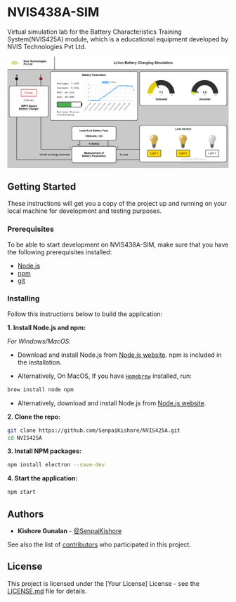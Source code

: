 
# NVIS438A-SIM

Virtual simulation lab for the Battery Characteristics Training System(NVIS425A) module, which is a educational equipment developed by NVIS Technologies Pvt Ltd. 

<img align="center" src="pictures/overview.png" width="800">

## Getting Started

These instructions will get you a copy of the project up and running on your local machine for development and testing purposes.

### Prerequisites
To be able to start development on NVIS438A-SIM, make sure that you have the following prerequisites installed: 

- [Node.js](https://nodejs.org/en)
- [npm](https://docs.npmjs.com/downloading-and-installing-node-js-and-npm)
- [git](https://git-scm.com/downloads)

### Installing

Follow this instructions below to build the application:
 
**1. Install Node.js and npm:**

*For Windows/MacOS*:
- Download and install Node.js from [Node.js website](https://nodejs.org/). npm is included in the installation.

- Alternatively, On MacOS, If you have [`Homebrew`](https://brew.sh/) installed, run:
```bash
brew install node npm
```
- Alternatively, download and install Node.js from [Node.js website](https://nodejs.org/).
 
**2. Clone the repo:**
```bash
git clone https://github.com/SenpaiKishore/NVIS425A.git
cd NVIS425A
```

**3. Install NPM packages:**
```bash
npm install electron --save-dev
```

**4. Start the application:**
```bash
npm start
```

## Authors

- **Kishore Gunalan** - [@SenpaiKishore](https://twitter.com/senpaikishore)

See also the list of [contributors]() who participated in this project.

## License

This project is licensed under the [Your License] License - see the [LICENSE.md](LICENSE.md) file for details.

